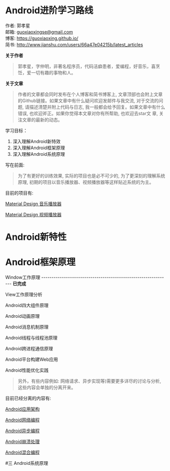 # Android进阶学习路线

作者: 郭孝星  
邮箱: guoxiaoxingse@gmail.com  
博客: https://guoxiaoxing.github.io/  
简书: http://www.jianshu.com/users/66a47e04215b/latest_articles

**关于作者**

>郭孝星，字仲明，非著名程序员，代码洁癖患者，爱编程，好音乐，喜烹饪，爱一切有趣的事物和人。

**关于文章**

>作者的文章都会同时发布在个人博客和简书博客上, 文章顶部也会附上文章的Github链接。如果文章中有什么疑问欢迎发邮件与我交流, 对于交流的问
题, 请描述清楚并附上代码与日志, 我一般都会给予回复。如果文章中有什么错误, 也欢迎斧正。如果你觉得本文章对你有所帮助, 也欢迎去star文
章, 关注文章的最新的动态。

学习目标：  

1. 深入理解Android新特效
2. 深入理解Android框架原理
2. 深入理解Android系统原理

写在前面:

>为了有更好的训练效果, 实际的项目也是必不可少的, 为了更深刻的理解系统原理, 初期的项目以音乐播放器、视频播放器等这样贴近系统的为主。

目前的项目有:

[Material Design 音乐播放器](https://github.com/guoxiaoxing/material-design-music-player)

[Material Design 视频播放器](https://github.com/guoxiaoxing/material-design-video-player)


# Android新特性

# Android框架原理

Window工作原理 --------------------------------------------------------------- **已完成**

View工作原理分析

Android四大组件原理

Android动画原理

Android消息机制原理

Android线程与线程池原理

Android跨进程通信原理

Android平台构建Web应用

Android性能优化实践

>另外，有些内容例如: 网络请求、异步实现等)需要更多详尽的讨论与分析, 这些内容会单独的分离开来。

目前已经分离的内容有:

[Android应用架构](https://github.com/YannanGuo/android-app-architecture)

[Android网络编程](https://github.com/YannanGuo/android-network-programming)

[Android异步编程](https://github.com/YannanGuo/android-asynchronous-programming)

[Android崩溃处理](https://github.com/YannanGuo/android-app-crash-handler)

[Android混合编程](https://github.com/YannanGuo/android-hybird-app)

#三 Android系统原理



